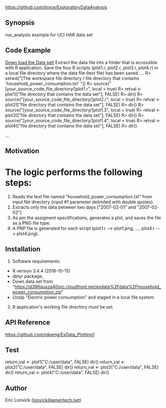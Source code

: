 

https://github.com/lnvce/ExploratoryDataAnalysis

## Synopsis

run_analysis example for UCI HAR data set

## Code Example

[Down load the Data set!](https://d396qusza40orc.cloudfront.net/getdata%2Fprojectfiles%2FUCI%20HAR%20Dataset.zip)
Extract the data file into a folder that is accessible with R application.
Save the four R scripts (plot1.r, plot2.r, plot3.r, plot4.r) in a local file directory where the data file (text file) has been saved.
...
R> setwd("[The workspace file directory / file directory that contains 'household_power_consumption.txt' "])
R> source("[your_source_code_file_directory/]plot1.r", local = true)
R> retval <- plot1(["file directory that contains the data set"], FALSE) 
R> dir()
R> source("[your_source_code_file_directory/]plot2.r", local = true)
R> retval <- plot2(["file directory that contains the data set"], FALSE) 
R> dir()
R> source("[your_source_code_file_directory/]plot1.3", local = true)
R> retval <- plot3(["file directory that contains the data set"], FALSE) 
R> dir()
R> source("[your_source_code_file_directory/]plot1.4", local = true)
R> retval <- plot4(["file directory that contains the data set"], FALSE) 
R> dir()



...
## Motivation

# The logic performs the following steps:
1. Reads the text file named "household_power_consumption.txt" from input file directory (input #1 parameter delimited with double quotes).
2. Extracts only the data between two days ["2007-02-01" and "2007-02-02"]
3. As per the assigment spectifications, generates a plot, and saves the file as a PNG file type.
4. A PNP file is generated for each script (plot1.r --> plot1.png, ..., plot4.r --> plot4.png).

## Installation

1. Software requirements:
* R version 3.4.4 (2018-10-15)
* dplyr package,
* Down data set from "https://d396qusza40orc.cloudfront.net/exdata%2Fdata%2Fhousehold_power_consumption.zip"
* Unzip "Electric power consumption"  and staged in a local file system.
2. R application's working file directory must be set.
##  API Reference

https://github.com/rdpeng/ExData_Plotting1

## Test

return_val <- plot1("C:/user/data", FALSE) 
dir()
return_val <- plot2("C:/user/data", FALSE) 
dir()
return_val <- plot3("C:/user/data", FALSE) 
dir()
return_val <- plot4("C:/user/data", FALSE) 
dir()

## Author

Eric Lonvick (lonvick@ameritech.net)
